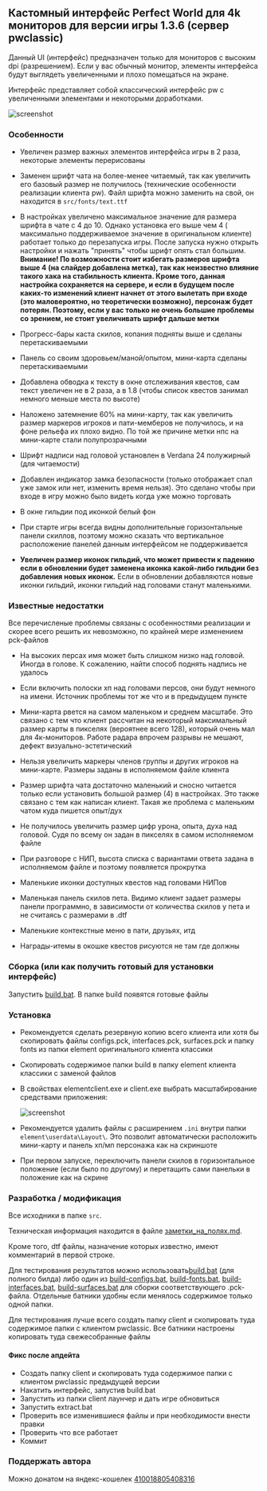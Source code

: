 ## Кастомный интерфейс Perfect World для 4k мониторов для версии игры 1.3.6 (сервер pwclassic)

Данный UI (интерфейс) предназначен только для мониторов с высоким dpi (разрешением). Если у вас обычный монитор,
элементы интерфейса будут выглядеть увеличенными и плохо помещаться на экране.

Интерфейс представляет собой классический интерфейс pw с увеличенными элементами и некоторыми доработками.

![screenshot](screenshot001.jpg)

### Особенности

* Увеличен размер важных элементов интерфейса игры в 2 раза, некоторые элементы перерисованы

* Заменен шрифт чата на более-менее читаемый, так как увеличить его базовый размер не получилось (технические
  особенности реализации клиента pw). Файл шрифта можно заменить на свой, он находится в `src/fonts/text.ttf`

* В настройках увеличено максимальное значение для размера шрифта в чате с 4 до 10. Однако установка его выше чем 4 (
  максимально поддерживаемое значение в оригинальном клиенте) работает только до перезапуска игры. После запуска нужно
  открыть настройки и нажать "принять" чтобы шрифт опять стал большим. **Внимание! По возможности стоит избегать
  размеров шрифта выше 4 (на слайдер добавлена метка), так как неизвестно влияние такого хака на стабильность клиента.
  Кроме того, данная настройка сохраняется на сервере, и если в будущем после каких-то изменений клиент начнет от этого
  вылетать при входе (это маловероятно, но теоретически возможно), персонаж будет потерян. Поэтому, если у вас только 
  не очень большие проблемы со зрением, не стоит увеличивать шрифт дальше метки**

* Прогресс-бары каста скилов, копания подняты выше и сделаны перетаскиваемыми

* Панель со своим здоровьем/маной/опытом, мини-карта сделаны перетаскиваемыми

* Добавлена обводка к тексту в окне отслеживания квестов, сам текст увеличен не в 2 раза, а в 1.8 (чтобы список квестов
  занимал немного меньше места по высоте)

* Наложено затемнение 60% на мини-карту, так как увеличить размер маркеров игроков и пати-мемберов не получилось, и на
  фоне рельефа их плохо видно. По той же причине метки нпс на мини-карте стали полупрозрачными

* Шрифт надписи над головой установлен в Verdana 24 полужирный (для читаемости)

* Добавлен индикатор замка безопасности (только отображает спал уже замок или нет, изменить время нельзя). Это сделано
  чтобы при входе в игру можно было видеть когда уже можно торговать

* В окне гильдии под иконкой белый фон

* При старте игры всегда видны дополнительные горизонтальные панели скиллов, поэтому можно сказать
  что вертикальное расположение панелей данным интерфейсом не поддерживается

* **Увеличен размер иконок гильдий, что может привести к падению если в обновлении будет заменена иконка какой-либо гильдии
  без добавления новых иконок.** Если в обновлении добавляются новые иконки гильдий, иконки гильдий над головами станут
  маленькими.

### Известные недостатки

Все перечисленые проблемы связаны с особенностями реализации и скорее всего решить их невозможно, по крайней мере
изменением pck-файлов

* На высоких персах имя может быть слишком низко над головой. Иногда в голове. К сожалению, найти способ поднять надпись
  не удалось

* Если включить полоски хп над головами персов, они будут немного на имени. Источник проблемы тот же что и в предыдущем
  пункте

* Мини-карта рвется на самом маленьком и среднем масштабе. Это связано с тем что клиент рассчитан на некоторый максимальный размер
  карты в пикселях (вероятнее всего 128), который очень мал для 4к-мониторов. Работе радара впрочем разрывы не мешают,
  дефект визуально-эстетический

* Нельзя увеличить маркеры членов группы и других игроков на мини-карте. Размеры заданы в исполняемом файле клиента

* Размер шрифта чата достаточно маленький и сносно читается только если установить большой размер (4) в настройках. Это
  также связано с тем как написан клиент. Такая же проблема с маленьким чатом куда пишется опыт/дух

* Не получилось увеличить размер цифр урона, опыта, духа над головой. Судя по всему он задан в пикселях в самом
  исполняемом файле

* При разговоре с НИП, высота списка с вариантами ответа задана в исполняемом файле и поэтому появляется прокрутка

* Маленькие иконки доступных квестов над головами НИПов

* Маленькая панель скилов пета. Видимо клиент задает размеры панели программно, в зависимости от количества скилов у
  пета и не считаясь с размерами в .dtf

* Маленькие контекстные меню в пати, друзьях, итд

* Награды-итемы в окошке квестов рисуются не там где должны

### Сборка (или как получить готовый для установки интерфейс)

Запустить [build.bat](build.bat). В папке build появятся готовые файлы

### Установка

* Рекомендуется сделать резервную копию всего клиента или хотя бы скопировать файлы configs.pck, interfaces.pck,
  surfaces.pck и папку fonts из папки element оригинального клиента классики

* Скопировать содержимое папки build в папку element клиента классики с заменой файлов

* В свойствах elementclient.exe и client.exe выбрать масштабирование средствами приложения:

  ![screenshot](dpi_instr.png)

* Рекомендуется удалить файлы с расширением `.ini` внутри папки `element\userdata\Layout\`. Это позволит автоматически расположить 
  мини-карту и панель хп/мп персонажа как на скриншоте
  
* При первом запуске, переключить панели скилов в горизонтальное положение (если было по другому) 
и перетащить сами панельки в положение как на скрине

### Разработка / модификация

Все исходники в папке `src`.

Техническая информация находится в файле [заметки_на_полях.md](заметки_на_полях.md).

Кроме того, dtf файлы, назначение которых известно, имеют комментарий в первой строке.

Для тестирования результатов можно использовать[build.bat](build.bat) (для полного билда) либо один
из [build-configs.bat](build-configs.bat),
[build-fonts.bat](build-fonts.bat), [build-interfaces.bat](build-interfaces.bat),
[build-surfaces.bat](build-surfaces.bat) для сборки соответствующего .pck-файла. Отдельные батники удобны если менялось
содержимое только одной папки.

Для тестирования лучше всего создать папку client и скопировать туда содержимое папки с клиентом pwclassic. Все батники
настроены копировать туда свежесобранные файлы

#### Фикс после апдейта

* Создать папку client и скопировать туда содержимое папки с клиентом pwclassic предыдущей версии
* Накатить интерфейс, запустив build.bat
* Запустить из папки client лаунчер и дать игре обновиться
* Запустить extract.bat
* Проверить все изменившиеся файлы и при необходимости внести правки
* Проверить что все работает 
* Коммит

### Поддержать автора

Можно донатом на яндекс-кошелек
[410018805408316](https://yoomoney.ru/to/410018805408316)